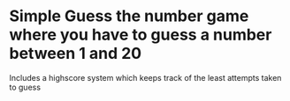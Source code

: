# Simple Guess the number game where you have to guess a number between 1 and 20

Includes a highscore system which keeps track of the least attempts taken to guess
